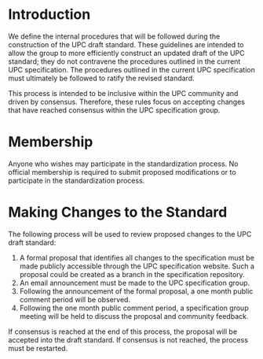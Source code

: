 # Introduction #

We define the internal procedures that will be followed during the construction of the UPC draft standard.  These guidelines are intended to allow the group to more efficiently construct an updated draft of the UPC standard; they do not contravene the procedures outlined in the current UPC specification.  The procedures outlined in the current UPC specification must ultimately be followed to ratify the revised standard.

This process is intended to be inclusive within the UPC community and driven by consensus.  Therefore, these rules focus on accepting changes that have reached consensus within the UPC specification group.

# Membership #

Anyone who wishes may participate in the standardization process.  No official membership is required to submit proposed modifications or to participate in the standardization process.

# Making Changes to the Standard #

The following process will be used to review proposed changes to the UPC draft standard:

  1. A formal proposal that identifies all changes to the specification must be made publicly accessible through the UPC specification website.  Such a proposal could be created as a branch in the specification repository.
  1. An email announcement must be made to the UPC specification group.
  1. Following the announcement of the formal proposal, a one month public comment period will be observed.
  1. Following the one month public comment period, a specification group meeting will be held to discuss the proposal and community feedback.

If consensus is reached at the end of this process, the proposal will be accepted into the draft standard.  If consensus is not reached, the process must be restarted.